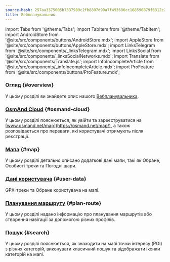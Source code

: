 ```yaml
---
source-hash: 257aa3375005b7337989c2fb8807d99a7f493686cc168590879f6312c2b3d6f2
title: Вебпланувальник
---
```

import Tabs from '@theme/Tabs';
import TabItem from '@theme/TabItem';
import AndroidStore from '@site/src/components/buttons/AndroidStore.mdx';
import AppleStore from '@site/src/components/buttons/AppleStore.mdx';
import LinksTelegram from '@site/src/components/_linksTelegram.mdx';
import LinksSocial from '@site/src/components/_linksSocialNetworks.mdx';
import Translate from '@site/src/components/Translate.js';
import InfoIncompleteArticle from '@site/src/components/_infoIncompleteArticle.mdx';
import ProFeature from '@site/src/components/buttons/ProFeature.mdx';

### Огляд {#overview}

У цьому розділі ви знайдете опис нашого [Вебпланувальника](https://osmand.net/map).

### [OsmAnd Cloud](./web-cloud.md) {#osmand-cloud}

У цьому розділі пояснюється, як увійти та зареєструватися на [www.osmand.net/map](https://osmand.net/map/), а також розповідається про переваги, які користувачі отримують після реєстрації.

### [Мапа](./web-map.md) {#map}

У цьому розділі детально описано додаткові дані мапи, такі як Обране, Особисті треки та Погодні шари.

### [Дані користувача](../web/web-userdata.mdx) {#user-data}

GPX-треки та Обране користувача на мапі.

### [Планування маршруту](./planner.md) {#plan-route}

У цьому розділі надано інформацію про планування маршрутів або створення навігації за допомогою різних профілів.

### [Пошук](./web-search.md) {#search}

У цьому розділі пояснюється, як знаходити на мапі точки інтересу (POI) з різних категорій, виконувати класичний пошук та відображати іконки категорій на мапі.